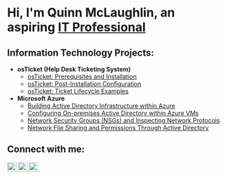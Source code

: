 <h1>Hi, I'm Quinn McLaughlin, an aspiring <a href="https://www.linkedin.com/in/quinn-mclaughlin-450b98258/">IT Professional</a></h1>

<h2>Information Technology Projects:</h2>

- <b>osTicket (Help Desk Ticketing System)</b>
  - [osTicket: Prerequisites and Installation](https://github.com/quinnmclaughlin42/osticket-prereqs)
  - [osTicket: Post-Installation Configuration](https://github.com/quinnmclaughlin42/post-install-config)
  - [osTicket: Ticket Lifecycle Examples](https://github.com/quinnmclaughlin42/ticket-lifecycle)
- <b>Microsoft Azure</b>
  - [Building Active Directory Infrastructure within Azure](https://github.com/quinnmclaughlin42/configure-ad)
  - [Configuring On-premises Active Directory within Azure VMs](https://github.com/quinnmclaughlin42/configure-ad)
  - [Network Security Groups (NSGs) and Inspecting Network Protocols](https://github.com/quinnmclaughlin42/azure-network-protocols)
  - [Network File Sharing and Permissions Through Active Directory](https://github.com/quinnmclaughlin42/ad-fileshare-permissions)
<h2>Connect with me:</h2>

[<img align="left" alt="Quinn | Twitter" width="22px" src="https://cdn.jsdelivr.net/npm/simple-icons@v3/icons/twitter.svg" />][twitter]
[<img align="left" alt="Quinn | LinkedIn" width="22px" src="https://cdn.jsdelivr.net/npm/simple-icons@v3/icons/linkedin.svg" />][linkedin]
[<img align="left" alt="Quinn | Instagram" width="22px" src="https://cdn.jsdelivr.net/npm/simple-icons@v3/icons/instagram.svg" />][instagram]

[Twitter]: https://x.com/qu1nntessent1aI
[instagram]: https://www.instagram.com/qmclh.42/
[linkedin]: https://www.linkedin.com/in/quinn-mclaughlin-450b98258/
